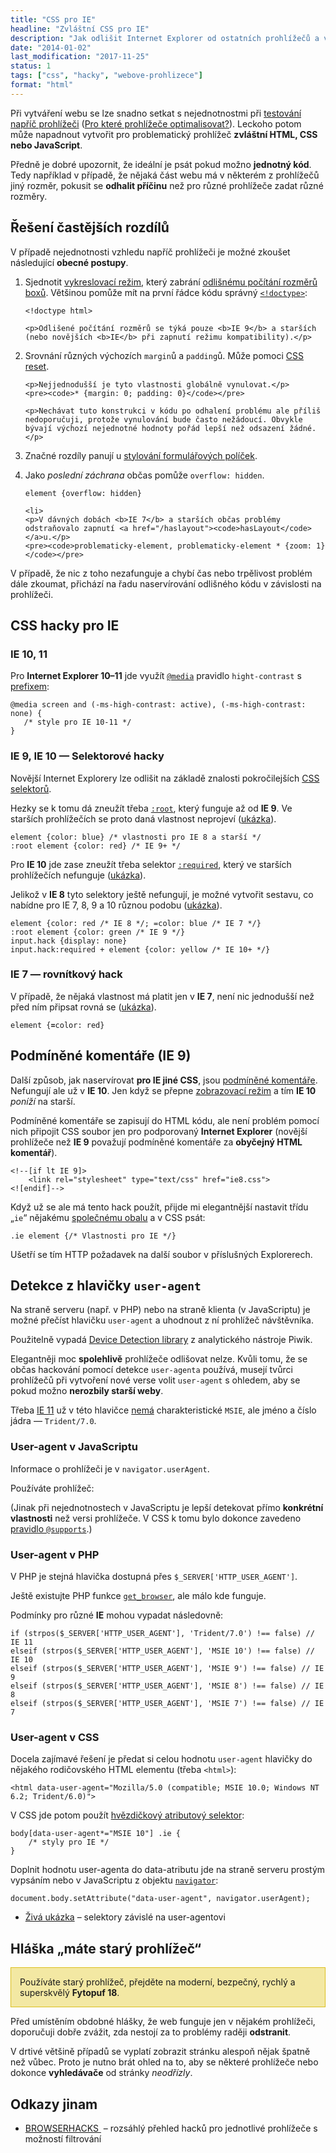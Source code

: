 ```yaml
---
title: "CSS pro IE"
headline: "Zvláštní CSS pro IE"
description: "Jak odlišit Internet Explorer od ostatních prohlížečů a vytvořit zvláštní CSS jen pro IE."
date: "2014-01-02"
last_modification: "2017-11-25"
status: 1
tags: ["css", "hacky", "webove-prohlizece"]
format: "html"
---
```


<p>Při vytváření webu se lze snadno setkat s nejednotnostmi při <a href="/prohlizece">testování napříč prohlížeči</a> (<a href="/prohlizece-optimalisace">Pro které prohlížeče optimalisovat?</a>). Leckoho potom může napadnout vytvořit pro problematický prohlížeč <b>zvláštní HTML, CSS nebo JavaScript</b>.</p>

<p>Předně je dobré upozornit, že ideální je psát pokud možno <b>jednotný kód</b>. Tedy například v případě, že nějaká část webu má v některém z prohlížečů jiný rozměr, pokusit se <b>odhalit příčinu</b> než pro různé prohlížeče zadat různé rozměry.</p>

<h2 id="caste-problemy">Řešení častějších rozdílů</h2>
<p>V případě nejednotnosti vzhledu napříč prohlížeči je možné zkoušet následující <b>obecné postupy</b>.</p>

<ol>
  <li>
    <p>Sjednotit <a href="/doctype">vykreslovací režim</a>, který zabrání <a href="/box-model">odlišnému počítání rozměrů boxů</a>. Většinou pomůže mít na první řádce kódu správný <a href="/doctype"><code>&lt;!doctype></code></a>:
    </p>
    <pre><code>&lt;!doctype html></code></pre>
    
    
    
    
    
    
    
    <p>Odlišené počítání rozměrů se týká pouze <b>IE 9</b> a starších (nebo novějších <b>IE</b> při zapnutí režimu kompatibility).</p>
  </li>
  <li>
    <p>Srovnání různých výchozích <code>margin</code>ů a <code>padding</code>ů. Může pomoci <a href="/css-reset">CSS reset</a>.
    </p>
    
    <p>Nejjednodušší je tyto vlastnosti globálně vynulovat.</p>
    <pre><code>* {margin: 0; padding: 0}</code></pre>
    
    <p>Nechávat tuto konstrukci v kódu po odhalení problému ale příliš nedoporučuji, protože vynulování bude často nežádoucí. Obvykle bývají výchozí nejednotné hodnoty pořád lepší než odsazení žádné.</p>
  </li>
  <li>
    <p>
      Značné rozdíly panují u <a href="/stylovani-inputu">stylování formulářových políček</a>.
    </p>
  </li>

  
  <li>
    <p>Jako <i>poslední záchrana</i> občas pomůže <code>overflow: hidden</code>.</p>
    <pre><code>element {overflow: hidden}</code></pre>
  </li>
  
  
  
    <li>
    <p>V dávných dobách <b>IE 7</b> a starších občas problémy odstraňovalo zapnutí <a href="/haslayout"><code>hasLayout</code></a>u.</p>
    <pre><code>problematicky-element, problematicky-element * {zoom: 1}</code></pre>
  </li>
</ol>

<p>V případě, že nic z toho nezafunguje a chybí čas nebo trpělivost problém dále zkoumat, přichází na řadu naservírování odlišného kódu v závislosti na prohlížeči.</p>














<h2 id="css-pro-ie">CSS hacky pro IE</h2>

<h3 id="ie-11">IE 10, 11</h3>

<p>Pro <b>Internet Explorer 10–11</b> jde využít <a href="/media"><code>@media</code></a> pravidlo <code>hight-contrast</code> s <a href="/css-prefixy">prefixem</a>:</p>

<pre><code>@media screen and (-ms-high-contrast: active), (-ms-high-contrast: none) {
   /* style pro IE 10-11 */
}</code></pre>












<h3 id="selektorove">IE 9, IE 10 — Selektorové hacky</h3>
<p>Novější Internet Explorery lze odlišit na základě znalosti pokročilejších <a href="/css-selektory">CSS selektorů</a>.</p>

<p>Hezky se k tomu dá zneužít třeba <a href="/css-selektory#korenovy"><code>:root</code></a>, který funguje až od <b>IE 9</b>. Ve starších prohlížečích se proto daná vlastnost neprojeví (<a href="https://kod.djpw.cz/exab">ukázka</a>).</p>

<pre><code>element {color: blue} /* vlastnosti pro IE 8 a starší */
:root element {color: red} /* IE 9+ */</code></pre>










<p>Pro <b>IE 10</b> jde zase zneužít třeba selektor <a href="/css-selektory#required"><code>:required</code></a>, který ve starších prohlížečích nefunguje (<a href="https://kod.djpw.cz/dxab">ukázka</a>).</p>

<p>Jelikož v <b>IE 8</b> tyto selektory ještě nefungují, je možné vytvořit sestavu, co nabídne pro IE 7, 8, 9 a 10 různou podobu (<a href="https://kod.djpw.cz/gxab">ukázka</a>).</p>

<pre><code>element {color: red /* IE 8 */; =color: blue /* IE 7 */}
:root element {color: green /* IE 9 */}
input.hack {display: none}
input.hack:required + element {color: yellow /* IE 10+ */}</code></pre>







<h3 id="rovnitko">IE 7 — rovnítkový hack</h3>
<p>V případě, že nějaká vlastnost má platit jen v <b>IE 7</b>, není nic jednodušší než před ním připsat rovná se (<a href="https://kod.djpw.cz/zwab">ukázka</a>).</p>
<pre><code>element {<b>=</b>color: red}</code></pre>











<h2 id="podminene-komentare">Podmíněné komentáře (IE 9)</h2>
<p>Další způsob, jak naservírovat <b>pro IE jiné CSS</b>, jsou <a href="/podminene-komentare">podmíněné komentáře</a>. Nefungují ale už v <b>IE 10</b>. Jen když se přepne <a href="/podminene-komentare#ie10">zobrazovací režim</a> a tím <b>IE 10</b> <i>poníží</i> na starší.</p>

<p>Podmíněné komentáře se zapisují do HTML kódu, ale není problém pomocí nich připojit CSS soubor jen pro podporovaný <b>Internet Explorer</b> (novější prohlížeče než <b>IE 9</b> považují podmíněné komentáře za <b>obyčejný HTML komentář</b>).</p>

<pre><code>&lt;!--[if lt IE 9]>
	&lt;link rel="stylesheet" type="text/css" href="ie8.css">
&lt;![endif]--></code></pre>

<p>Když už se ale má tento hack použít, přijde mi elegantnější nastavit třídu „<code>ie</code>“ nějakému <a href="/stylovani-body">společnému obalu</a> a v CSS psát:</p>

<pre><code>.ie element {/* Vlastnosti pro IE */}</code></pre>

<p>Ušetří se tím HTTP požadavek na další soubor v příslušných Explorerech.</p>


















<h2 id="detekce">Detekce z hlavičky <code>user-agent</code></h2>
<p>Na straně serveru (např. v PHP) nebo na straně klienta (v JavaScriptu) je možné přečíst hlavičku <code>user-agent</code> a uhodnout z ní prohlížeč návštěvníka.</p>

<p>Použitelně vypadá <a href="https://github.com/piwik/device-detector">Device Detection library</a> z analytického nástroje Piwik.</p>

<p>Elegantněji moc <b>spolehlivě</b> prohlížeče odlišovat nelze. Kvůli tomu, že se občas hackování pomocí detekce <code>user-agenta</code> používá, musejí tvůrci prohlížečů při vytvoření nové verse volit <code>user-agent</code> s ohledem, aby se pokud možno <b>nerozbily starší weby</b>.</p>

<p>Třeba <a href="/ie11">IE 11</a> už v této hlavičce <a href="http://diskuse.jakpsatweb.cz/?action=vthread&amp;forum=5&amp;topic=153994">nemá</a> charakteristické <code>MSIE</code>, ale jméno a číslo jádra — <code>Trident/7.0</code>.</p>






<h3 id="js">User-agent v JavaScriptu</h3>
<p>Informace o prohlížeči je v <code>navigator.userAgent</code>.</p>

<p>Používáte prohlížeč:</p>

<div class="live">
  <p id="ua"></p>
  <script>document.getElementById("ua").innerHTML = navigator.userAgent</script>
</div>

<p>(Jinak při nejednotnostech v JavaScriptu je lepší detekovat přímo <b>konkrétní vlastnosti</b> než versi prohlížeče. V CSS k tomu bylo dokonce zavedeno <a href="/supports">pravidlo <code>@supports</code></a>.)</p>






<h3 id="php">User-agent v PHP</h3>
<p>V PHP je stejná hlavička dostupná přes <code>$_SERVER['HTTP_USER_AGENT']</code>.</p>

<p>Ještě existujte PHP funkce <a href="http://php.net/manual/en/function.get-browser.php"><code>get_browser</code></a>, ale málo kde funguje.</p>

<p>Podmínky pro různé <b>IE</b> mohou vypadat následovně:</p>

<pre><code>if (strpos($_SERVER['HTTP_USER_AGENT'], 'Trident/7.0') !== false) // IE 11
elseif (strpos($_SERVER['HTTP_USER_AGENT'], 'MSIE 10') !== false) // IE 10
elseif (strpos($_SERVER['HTTP_USER_AGENT'], 'MSIE 9') !== false) // IE 9
elseif (strpos($_SERVER['HTTP_USER_AGENT'], 'MSIE 8') !== false) // IE 8
elseif (strpos($_SERVER['HTTP_USER_AGENT'], 'MSIE 7') !== false) // IE 7</code></pre>














<h3 id="ua-css">User-agent v CSS</h3>

<p>Docela zajímavé řešení je předat si celou hodnotu <code>user-agent</code> hlavičky do nějakého rodičovského HTML elementu (třeba <code>&lt;html></code>):</p>

<pre><code>&lt;html data-user-agent="Mozilla/5.0 (compatible; MSIE 10.0; Windows NT 6.2; Trident/6.0)"></code></pre>





<p>V CSS jde potom použít <a href="/css-selektory#atributovy-obsahujici">hvězdičkový atributový selektor</a>:</p>


<pre><code>body[data-user-agent*="MSIE 10"] .ie {
    /* styly pro IE */
}</code></pre>







<p>Doplnit hodnotu user-agenta do data-atributu jde na straně serveru prostým vypsáním nebo v JavaScriptu z objektu <a href="/ua#js"><code>navigator</code></a>:</p>

<pre><code>document.body.setAttribute("data-user-agent", navigator.userAgent);</code></pre>

<div class="external-content">
  <ul>
    <li><a href="https://kod.djpw.cz/fykc-">Živá ukázka</a> – selektory závislé na user-agentovi</li>
  </ul>
</div>


<h2 id="stary-prohlizec">Hláška „máte starý prohlížeč“</h2>
<p style="background: #F3E8A3; border: 1px solid #DCBF1D; padding: 1em">Používáte starý prohlížeč, přejděte na moderní, bezpečný, rychlý a superskvělý <b>Fytopuf 18</b>.</p>

<p>Před umístěním obdobné hlášky, že web funguje jen v nějakém prohlížeči, doporučuji dobře zvážit, zda nestojí za to problémy raději <b>odstranit</b>.</p>

<p>V drtivé většině případů se vyplatí zobrazit stránku alespoň nějak špatně než vůbec. Proto je nutno brát ohled na to, aby se některé prohlížeče nebo dokonce <b>vyhledávače</b> od stránky <i>neodřízly</i>.</p>

<h2 id="odkazy">Odkazy jinam</h2>

<ul>
  <li><a href="http://browserhacks.com">BROWSERHACKS
</a> – rozsáhlý přehled hacků pro jednotlivé prohlížeče s možností filtrování</li>
</ul>